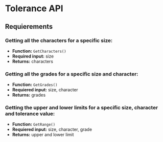 # Tolerance API

## Requierements

### Getting all the characters for a specific size:

- **Function:** `GetCharacters()`
- **Required input:** size
- **Returns:** characters

### Getting all the grades for a specific size and character:

- **Function:** `GetGrades()`
- **Requiered input:** size, character
- **Returns:** grades

### Getting the upper and lower limits for a specific size, character and tolerance value:

- **Function:** `GetRange()`
- **Requiered input:** size, character, grade
- **Returns:** upper and lower limit

